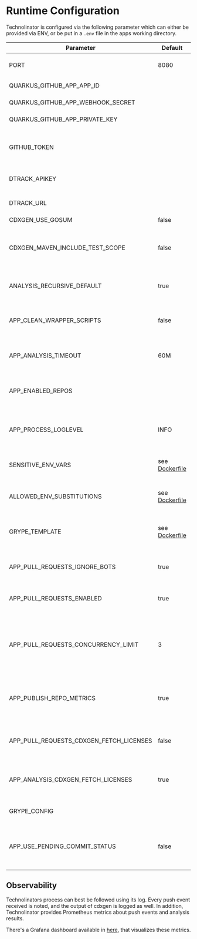 # Runtime Configuration

Technolinator is configured via the following parameter which can either be provided via ENV, or be put in a `.env` file in the apps working directory.

| Parameter                               | Default                                      | Description                                                                                                               |
|-----------------------------------------|----------------------------------------------|---------------------------------------------------------------------------------------------------------------------------|
| PORT                                    | 8080                                         | Http port to listen to for GitHub Webhook events                                                                          |
| QUARKUS_GITHUB_APP_APP_ID               |                                              | Created during app creation on GitHub                                                                                     |
| QUARKUS_GITHUB_APP_WEBHOOK_SECRET       |                                              | Created during app creation on GitHub                                                                                     |
| QUARKUS_GITHUB_APP_PRIVATE_KEY          |                                              | Created during app creation on GitHub                                                                                     |
| GITHUB_TOKEN                            |                                              | Optional. Raises GH api quota for cdxgen and enables `go mod` projects                                                    |
| DTRACK_APIKEY                           |                                              | API key to access Dependency-Track                                                                                        |
| DTRACK_URL                              |                                              | Baseurl of Dependency-Track                                                                                               |
| CDXGEN_USE_GOSUM                        | false                                        | see [cdxgen](https://github.com/CycloneDX/cdxgen#environment-variables)                                                   |
| CDXGEN_MAVEN_INCLUDE_TEST_SCOPE         | false                                        | Whether test scoped dependencies for maven projects should be respected                                                   |
| ANALYSIS_RECURSIVE_DEFAULT              | true                                         | default value for the `analysis.recursvie` config                                                                         |
| APP_CLEAN_WRAPPER_SCRIPTS               | false                                        | Remove wrapper scripts like gradlew or mvnw for not downloading these tools                                               |
| APP_ANALYSIS_TIMEOUT                    | 60M                                          | Maximal duration of an analysis before getting aborted                                                                    |
| APP_ENABLED_REPOS                       |                                              | Comma separated list of repo names that should be analyzed; all if empty                                                  |
| APP_PROCESS_LOGLEVEL                    | INFO                                         | Log config for OS commands like 'cdxgen', set to 'DEBUG' to see its output                                                |
| SENSITIVE_ENV_VARS                      | see [Dockerfile](src/main/docker/Dockerfile) | Comma separated list of env var names, that must not be logged                                                            |
| ALLOWED_ENV_SUBSTITUTIONS               | see [Dockerfile](src/main/docker/Dockerfile) | Comma separated list of env var names, that can be used in repo config                                                    |
| GRYPE_TEMPLATE                          | see [Dockerfile](src/main/docker/Dockerfile) | Template to be used by grype for vulnerability reports in pull-requests                                                   |
| APP_PULL_REQUESTS_IGNORE_BOTS           | true                                         | Whether pull-requests created by bots should be ignored                                                                   |
| APP_PULL_REQUESTS_ENABLED               | true                                         | Whether pull-request commenting should be enabled                                                                         |
| APP_PULL_REQUESTS_CONCURRENCY_LIMIT     | 3                                            | How many pull-requests of the same repository should be analyzed in parallel, exceeding ones are ignored. '0' = unlimited |
| APP_PUBLISH_REPO_METRICS                | true                                         | Publish metrics about the analyzed repositories like contained languages (acc. to GitHub API)                             |
| APP_PULL_REQUESTS_CDXGEN_FETCH_LICENSES | false                                        | Whether license information should be included in pull-request created sboms                                              |
| APP_ANALYSIS_CDXGEN_FETCH_LICENSES      | true                                         | Wheter license information should be included in default-branch analysis                                                  |
| GRYPE_CONFIG                            |                                              | Path to a [grype configuration](https://github.com/anchore/grype#configuration) file used in PR analysis                  |
| APP_USE_PENDING_COMMIT_STATUS           | false                                        | Wether a PENDING commit status should be announced when analysing the default branch                                      |

## Observability

Technolinators process can best be followed using its log. Every push event received is noted, and the output of cdxgen is logged as well.
In addition, Technolinator provides Prometheus metrics about push events and analysis results.

There's a Grafana dashboard available in [here](_dashboards), that visualizes these metrics.
